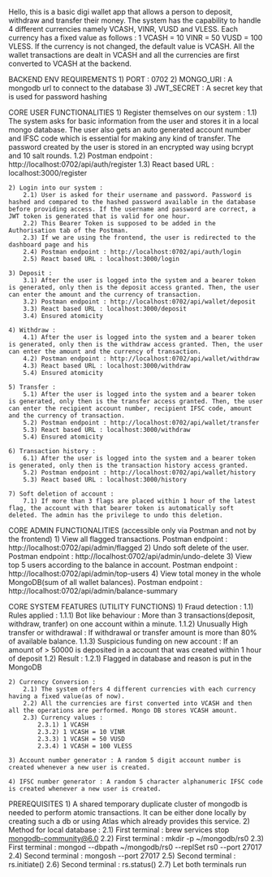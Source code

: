 Hello, this is a basic digi wallet app that allows a person to deposit, withdraw and transfer their money. The system has the capability to handle 4 different currencies namely VCASH, VINR, VUSD and VLESS. Each currency has a fixed value as follows : 
1 VCASH = 10 VINR = 50 VUSD = 100 VLESS. If the currency is not changed, the default value is VCASH. All the wallet transactions are dealt in VCASH and all the currencies are first converted to VCASH at the backend. 

BACKEND ENV REQUIREMENTS 
    1) PORT : 0702
    2) MONGO_URI : A mongodb url to connect to the database
    3) JWT_SECRET : A secret key that is used for password hashing
    
CORE USER FUNCTIONALITIES
    1) Register themselves on our system : 
        1.1) The system asks for basic information from the user and stores it in a local mongo database. The user also gets an auto generated account number and IFSC code which is essential for making any kind of transfer. The password created by the user is stored in an encrypted way using bcrypt and 10 salt rounds.
        1.2) Postman endpoint : http://localhost:0702/api/auth/register
        1.3) React based URL : localhost:3000/register

    2) Login into our system : 
        2.1) User is asked for their username and password. Password is hashed and compared to the hashed password available in the database before providing access. If the username and password are correct, a JWT token is generated that is valid for one hour. 
        2.2) This Bearer Token is supposed to be added in the Authorisation tab of the Postman. 
        2.3) If we are using the frontend, the user is redirected to the dashboard page and his 
        2.4) Postman endpoint : http://localhost:0702/api/auth/login
        2.5) React based URL : localhost:3000/login
    
    3) Deposit : 
        3.1) After the user is logged into the system and a bearer token is generated, only then is the deposit access granted. Then, the user can enter the amount and the currency of transaction.
        3.2) Postman endpoint : http://localhost:0702/api/wallet/deposit
        3.3) React based URL : localhost:3000/deposit
        3.4) Ensured atomicity
    
    4) Withdraw : 
        4.1) After the user is logged into the system and a bearer token is generated, only then is the withdraw access granted. Then, the user can enter the amount and the currency of transaction.
        4.2) Postman endpoint : http://localhost:0702/api/wallet/withdraw
        4.3) React based URL : localhost:3000/withdraw
        5.4) Ensured atomicity

    5) Transfer : 
        5.1) After the user is logged into the system and a bearer token is generated, only then is the transfer access granted. Then, the user can enter the recipient account number, recipient IFSC code, amount and the currency of transaction.
        5.2) Postman endpoint : http://localhost:0702/api/wallet/transfer
        5.3) React based URL : localhost:3000/withdraw
        5.4) Ensured atomicity

    6) Transaction history : 
        6.1) After the user is logged into the system and a bearer token is generated, only then is the transaction history access granted.
        5.2) Postman endpoint : http://localhost:0702/api/wallet/history
        5.3) React based URL : localhost:3000/history
    
    7) Soft deletion of account : 
        7.1) If more than 3 flags are placed within 1 hour of the latest flag, the account with that bearer token is automatically soft deleted. The admin has the privilege to undo this deletion. 


CORE ADMIN FUNCTIONALITIES (accessible only via Postman and not by the frontend)
    1) View all flagged transactions. Postman endpoint : http://localhost:0702/api/admin/flagged
    2) Undo soft delete of the user. Postman endpoint : http://localhost:0702/api/admin/undo-delete
    3) View top 5 users according to the balance in account. Postman endpoint : http://localhost:0702/api/admin/top-users
    4) View total money in the whole MongoDB(sum of all wallet balances). Postman endpoint : http://localhost:0702/api/admin/balance-summary


CORE SYSTEM FEATURES (UTILITY FUNCTIONS)
    1) Fraud detection : 
        1.1) Rules applied : 
            1.1.1) Bot like behaviour : More than 3 transactions(deposit, withdraw, tranfer) on one account within a minute.
            1.1.2) Unusually High transfer or withdrawal : If withdrawal or transfer amount is more than 80% of available balance.
            1.1.3) Suspicious funding on new account : If an amount of > 50000 is deposited in a account that was created within 1 hour of deposit
        1.2) Result : 
            1.2.1) Flagged in database and reason is put in the MongoDB

    2) Currency Conversion :
        2.1) The system offers 4 different currencies with each currency having a fixed value(as of now). 
        2.2) All the currencies are first converted into VCASH and then all the operations are performed. Mongo DB stores VCASH amount. 
        2.3) Currency values : 
            2.3.1) 1 VCASH
            2.3.2) 1 VCASH = 10 VINR
            2.3.3) 1 VCASH = 50 VUSD
            2.3.4) 1 VCASH = 100 VLESS
        
    3) Account number generator : A random 5 digit account number is created whenever a new user is created. 

    4) IFSC number generator : A random 5 character alphanumeric IFSC code is created whenever a new user is created. 
    

PREREQUISITES
    1) A shared temporary duplicate cluster of mongodb is needed to perform atomic transactions. It can be either done locally by creating such a db or using Atlas which already provides this service. 
    2) Method for local database : 
        2.1) First terminal : brew services stop mongodb-community@6.0 
        2.2) First terminal : mkdir -p ~/mongodb/rs0
        2.3) First terminal : mongod --dbpath ~/mongodb/rs0 --replSet rs0 --port 27017
        2.4) Second terminal : mongosh --port 27017
        2.5) Second terminal : rs.initiate()
        2.6) Second terminal : rs.status()
        2.7) Let both terminals run